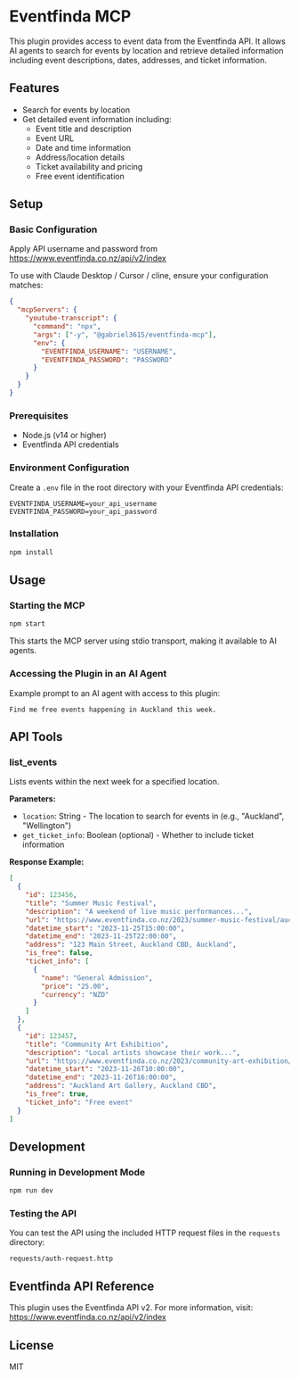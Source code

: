 # Eventfinda MCP

This plugin provides access to event data from the Eventfinda API. It allows AI agents to search for events by location and retrieve detailed information including event descriptions, dates, addresses, and ticket information.

## Features

- Search for events by location
- Get detailed event information including:
  - Event title and description
  - Event URL
  - Date and time information
  - Address/location details
  - Ticket availability and pricing
  - Free event identification

## Setup

### Basic Configuration

Apply API username and password from https://www.eventfinda.co.nz/api/v2/index

To use with Claude Desktop / Cursor / cline, ensure your configuration matches:

```json
{
  "mcpServers": {
    "youtube-transcript": {
      "command": "npx",
      "args": ["-y", "@gabriel3615/eventfinda-mcp"],
      "env": {
        "EVENTFINDA_USERNAME": "USERNAME",
        "EVENTFINDA_PASSWORD": "PASSWORD"
      }
    }
  }
}
```

### Prerequisites

- Node.js (v14 or higher)
- Eventfinda API credentials

### Environment Configuration

Create a `.env` file in the root directory with your Eventfinda API credentials:

```
EVENTFINDA_USERNAME=your_api_username
EVENTFINDA_PASSWORD=your_api_password
```

### Installation

```bash
npm install
```

## Usage

### Starting the MCP

```bash
npm start
```

This starts the MCP server using stdio transport, making it available to AI agents.

### Accessing the Plugin in an AI Agent

Example prompt to an AI agent with access to this plugin:

```
Find me free events happening in Auckland this week.
```

## API Tools

### list_events

Lists events within the next week for a specified location.

**Parameters:**
- `location`: String - The location to search for events in (e.g., "Auckland", "Wellington")
- `get_ticket_info`: Boolean (optional) - Whether to include ticket information

**Response Example:**

```json
[
  {
    "id": 123456,
    "title": "Summer Music Festival",
    "description": "A weekend of live music performances...",
    "url": "https://www.eventfinda.co.nz/2023/summer-music-festival/auckland",
    "datetime_start": "2023-11-25T15:00:00",
    "datetime_end": "2023-11-25T22:00:00",
    "address": "123 Main Street, Auckland CBD, Auckland",
    "is_free": false,
    "ticket_info": [
      {
        "name": "General Admission",
        "price": "25.00",
        "currency": "NZD"
      }
    ]
  },
  {
    "id": 123457,
    "title": "Community Art Exhibition",
    "description": "Local artists showcase their work...",
    "url": "https://www.eventfinda.co.nz/2023/community-art-exhibition/auckland",
    "datetime_start": "2023-11-26T10:00:00",
    "datetime_end": "2023-11-26T16:00:00",
    "address": "Auckland Art Gallery, Auckland CBD",
    "is_free": true,
    "ticket_info": "Free event"
  }
]
```

## Development

### Running in Development Mode

```bash
npm run dev
```

### Testing the API

You can test the API using the included HTTP request files in the `requests` directory:

```
requests/auth-request.http
```

## Eventfinda API Reference

This plugin uses the Eventfinda API v2. For more information, visit:
https://www.eventfinda.co.nz/api/v2/index

## License

MIT

